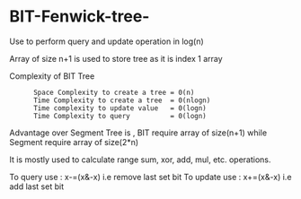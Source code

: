 # BIT-Fenwick-tree-
Use to perform query and update operation in log(n)

Array of size n+1 is used to store tree as it is index 1 array

Complexity of BIT Tree

          Space Complexity to create a tree = 0(n)
          Time Complexity to create a tree  = 0(nlogn)
          Time complexity to update value   = 0(logn)
          Time Complexity to query          = 0(logn)
          
Advantage over Segment Tree is , BIT require array of size(n+1) while Segment require array of size(2*n)

It is mostly used to calculate range sum, xor, add, mul, etc. operations.

To query use  : x-=(x&-x) i.e remove last set bit
To update use : x+=(x&-x) i.e add last set bit
       
